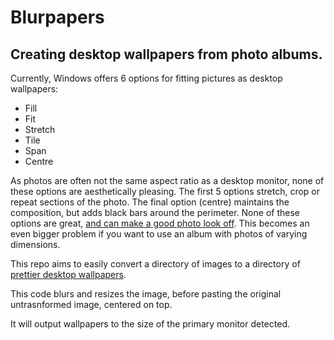 # Blurpapers

## Creating desktop wallpapers from photo albums.

Currently, Windows offers 6 options for fitting pictures as desktop wallpapers:

* Fill
* Fit
* Stretch
* Tile
* Span
* Centre

As photos are often not the same aspect ratio as a desktop monitor, none of these options are aesthetically pleasing. The first 5 options stretch, crop or repeat sections of the photo. The final option (centre) maintains the composition, but adds black bars around the perimeter. None of these options are great, [and can make a good photo look off](readme_screens/before.png "Before"). This becomes an even bigger problem if you want to use an album with photos of varying dimensions.

This repo aims to easily convert a directory of images to a directory of [prettier desktop wallpapers](readme_screens/after.png "After"). 

This code blurs and resizes the image, before pasting the original untrasnformed image, centered on top.

It will output wallpapers to the size of the primary monitor detected.